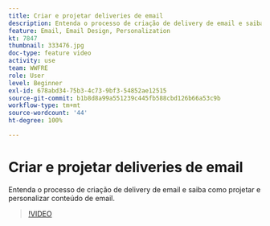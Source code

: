 ```yaml
---
title: Criar e projetar deliveries de email
description: Entenda o processo de criação de delivery de email e saiba como projetar e personalizar conteúdo de email.
feature: Email, Email Design, Personalization
kt: 7847
thumbnail: 333476.jpg
doc-type: feature video
activity: use
team: WWFRE
role: User
level: Beginner
exl-id: 678abd34-75b3-4c73-9bf3-54852ae12515
source-git-commit: b1b8d8a99a551239c445fb588cbd126b66a53c9b
workflow-type: tm+mt
source-wordcount: '44'
ht-degree: 100%

---
```


# Criar e projetar deliveries de email

Entenda o processo de criação de delivery de email e saiba como projetar e personalizar conteúdo de email.

>[!VIDEO](https://video.tv.adobe.com/v/333476?quality=12&learn=on)
